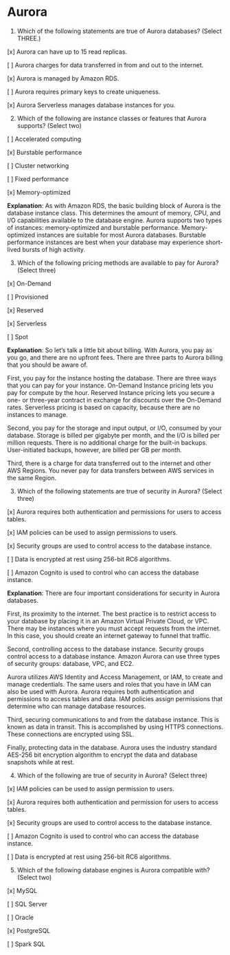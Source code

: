 # Aurora

1. Which of the following statements are true of Aurora databases? (Select THREE.)

[x] Aurora can have up to 15 read replicas.

[ ] Aurora charges for data transferred in from and out to the internet.

[x] Aurora is managed by Amazon RDS.

[ ] Aurora requires primary keys to create uniqueness.

[x] Aurora Serverless manages database instances for you.

2. Which of the following are instance classes or features that Aurora supports? (Select two)

[ ] Accelerated computing

[x] Burstable performance

[ ] Cluster networking

[ ] Fixed performance

[x] Memory-optimized

**Explanation**: As with Amazon RDS, the basic building block of Aurora is the database instance class. This determines the amount of memory, CPU, and I/O capabilities available to the database engine. Aurora supports two types of instances: memory-optimized and burstable performance. Memory-optimized instances are suitable for most Aurora databases. Burstable performance instances are best when your database may experience short-lived bursts of high activity.

3. Which of the following pricing methods are available to pay for Aurora? (Select three)

[x] On-Demand

[ ] Provisioned

[x] Reserved

[x] Serverless

[ ] Spot

**Explanation**: So let’s talk a little bit about billing. With Aurora, you pay as you go, and there are no upfront fees. There are three parts to Aurora billing that you should be aware of.

First, you pay for the instance hosting the database. There are three ways that you can pay for your instance. On-Demand Instance pricing lets you pay for compute by the hour. Reserved Instance pricing lets you secure a one- or three-year contract in exchange for discounts over the On-Demand rates. Serverless pricing is based on capacity, because there are no instances to manage.

Second, you pay for the storage and input output, or I/O, consumed by your database. Storage is billed per gigabyte per month, and the I/O is billed per million requests. There is no additional charge for the built-in backups. User-initiated backups, however, are billed per GB per month.

Third, there is a charge for data transferred out to the internet and other AWS Regions. You never pay for data transfers between AWS services in the same Region.

3. Which of the following statements are true of security in Aurora? (Select three)

[x] Aurora requires both authentication and permissions for users to access tables.

[x] IAM policies can be used to assign permissions to users.

[x] Security groups are used to control access to the database instance.

[ ] Data is encrypted at rest using 256-bit RC6 algorithms.

[ ] Amazon Cognito is used to control who can access the database instance.

**Explanation**: There are four important considerations for security in Aurora databases.

First, its proximity to the internet. The best practice is to restrict access to your database by placing it in an Amazon Virtual Private Cloud, or VPC. There may be instances where you must accept requests from the internet. In this case, you should create an internet gateway to funnel that traffic.

Second, controlling access to the database instance. Security groups control access to a database instance. Amazon Aurora can use three types of security groups: database, VPC, and EC2.

Aurora utilizes AWS Identity and Access Management, or IAM, to create and manage credentials. The same users and roles that you have in IAM can also be used with Aurora. Aurora requires both authentication and permissions to access tables and data. IAM policies assign permissions that determine who can manage database resources.

Third, securing communications to and from the database instance. This is known as data in transit. This is accomplished by using HTTPS connections. These connections are encrypted using SSL.

Finally, protecting data in the database. Aurora uses the industry standard AES-256 bit encryption algorithm to encrypt the data and database snapshots while at rest.

4. Which of the following are true of security in Aurora? (Select three)

[x] IAM policies can be used to assign permission to users.

[x] Aurora requires both authentication and permission for users to access tables.

[x] Security groups are used to control access to the database instance.

[ ] Amazon Cognito is used to control who can access the database instance.

[ ] Data is encrypted at rest using 256-bit RC6 algorithms.

5. Which of the following database engines is Aurora compatible with? (Select two)

[x] MySQL

[ ] SQL Server

[ ] Oracle

[x] PostgreSQL

[ ] Spark SQL

